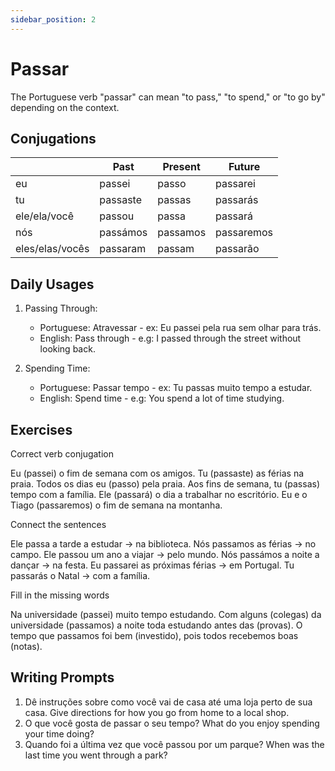 ```yaml
---
sidebar_position: 2
---
```


# Passar

The Portuguese verb "passar" can mean "to pass," "to spend," or "to go by" depending on the context.

## Conjugations

|                 | Past     | Present  | Future     |
| --------------- | -------- | -------- | ---------- |
| eu              | passei   | passo    | passarei   |
| tu              | passaste | passas   | passarás   |
| ele/ela/você    | passou   | passa    | passará    |
| nós             | passámos | passamos | passaremos |
| eles/elas/vocês | passaram | passam   | passarão   |

## Daily Usages

1. Passing Through:

   - Portuguese: Atravessar - ex: Eu passei pela rua sem olhar para trás.
   - English: Pass through - e.g: I passed through the street without looking back.

2. Spending Time:

   - Portuguese: Passar tempo - ex: Tu passas muito tempo a estudar.
   - English: Spend time - e.g: You spend a lot of time studying.

## Exercises

Correct verb conjugation

Eu (passei) o fim de semana com os amigos.
Tu (passaste) as férias na praia.
Todos os dias eu (passo) pela praia.
Aos fins de semana, tu (passas) tempo com a família.
Ele (passará) o dia a trabalhar no escritório.
Eu e o Tiago (passaremos) o fim de semana na montanha.

Connect the sentences

Ele passa a tarde a estudar -> na biblioteca.
Nós passamos as férias -> no campo.
Ele passou um ano a viajar -> pelo mundo.
Nós passámos a noite a dançar -> na festa.
Eu passarei as próximas férias -> em Portugal.
Tu passarás o Natal -> com a família.

Fill in the missing words

Na universidade (passei) muito tempo estudando. Com alguns (colegas) da universidade (passamos) a noite toda estudando antes das (provas). O tempo que passamos foi bem (investido), pois todos recebemos boas (notas).

## Writing Prompts

1. Dê instruções sobre como você vai de casa até uma loja perto de sua casa. Give directions for how you go from home to a local shop.
2. O que você gosta de passar o seu tempo? What do you enjoy spending your time doing?
3. Quando foi a última vez que você passou por um parque? When was the last time you went through a park?
